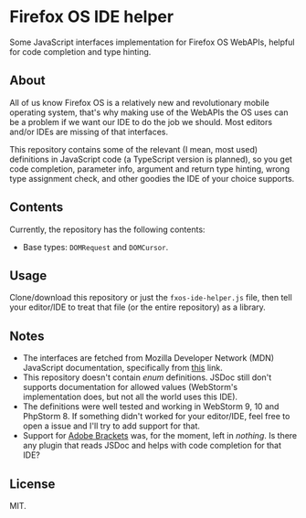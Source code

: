 # Firefox OS IDE helper

Some JavaScript interfaces implementation for Firefox OS WebAPIs, helpful for
code completion and type hinting.

## About

All of us know Firefox OS is a relatively new and revolutionary mobile operating
system, that's why making use of the WebAPIs the OS uses can be a problem if we
want our IDE to do the job we should. Most editors and/or IDEs are missing of
that interfaces.

This repository contains some of the relevant (I mean, most used) definitions in
JavaScript code (a TypeScript version is planned), so you get code completion,
parameter info, argument and return type hinting, wrong type assignment check,
and other goodies the IDE of your choice supports.

## Contents

Currently, the repository has the following contents:

* Base types: `DOMRequest` and `DOMCursor`.

## Usage

Clone/download this repository or just the `fxos-ide-helper.js` file, then tell
your editor/IDE to treat that file (or the entire repository) as a library.

## Notes

* The interfaces are fetched from Mozilla Developer Network (MDN) JavaScript
  documentation, specifically from [this](http://goo.gl/C6y2XC) link.
* This repository doesn't contain *enum* definitions. JSDoc still don't supports
  documentation for allowed values (WebStorm's implementation does, but not all
  the world uses this IDE).
* The definitions were well tested and working in WebStorm 9, 10 and PhpStorm 8.
  If something didn't worked for your editor/IDE, feel free to open a issue and
  I'll try to add support for that.
* Support for [Adobe Brackets](http://brackets.io) was, for the moment, left in
  *nothing*. Is there any plugin that reads JSDoc and helps with code completion
  for that IDE?

## License

MIT.
